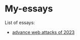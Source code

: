 # My-essays

List of essays:

- [advance web attacks of 2023](https://github.com/ties2/My-essays/wiki/advance-web-attacks-of-2023)

